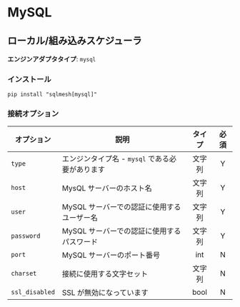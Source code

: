 # MySQL

## ローカル/組み込みスケジューラ
**エンジンアダプタタイプ**: `mysql`

### インストール
```
pip install "sqlmesh[mysql]"
```

### 接続オプション

| オプション | 説明 | タイプ | 必須 |
|----------------|--------------------------------------------------------------|:------:|:--------:|
| `type` | エンジンタイプ名 - `mysql` である必要があります | 文字列 | Y |
| `host` | MysQL サーバーのホスト名 | 文字列 | Y |
| `user` | MySQL サーバーでの認証に使用するユーザー名 | 文字列 | Y |
| `password` | MySQL サーバーでの認証に使用するパスワード | 文字列 | Y |
| `port` | MySQL サーバーのポート番号 | int | N |
| `charset` | 接続に使用する文字セット | 文字列 | N |
| `ssl_disabled` | SSL が無効になっています | bool | N |
